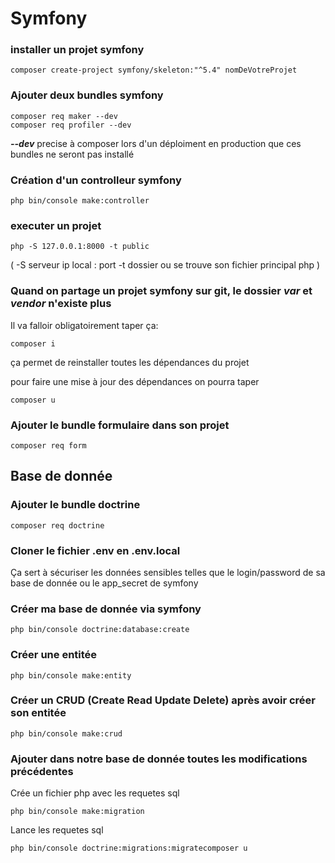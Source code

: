 # Symfony

### installer un projet symfony

    composer create-project symfony/skeleton:"^5.4" nomDeVotreProjet

### Ajouter deux bundles symfony

    composer req maker --dev
    composer req profiler --dev

***--dev*** precise à composer lors d'un déploiment en production que ces bundles ne seront pas installé

### Création d'un controlleur symfony

    php bin/console make:controller

### executer un projet

    php -S 127.0.0.1:8000 -t public

(
-S serveur ip local
: port -t dossier ou se trouve son fichier principal php
)

### Quand on partage un projet symfony sur git, le dossier ***var*** et ***vendor*** n'existe plus

Il va falloir obligatoirement taper ça:

    composer i

ça permet de reinstaller toutes les dépendances du projet

pour faire une mise à jour des dépendances on pourra taper

    composer u 

### Ajouter le bundle formulaire dans son projet

    composer req form 

## Base de donnée

### Ajouter le bundle doctrine

    composer req doctrine

### Cloner le fichier .env en .env.local

Ça sert à sécuriser les données sensibles telles que le login/password de sa base de donnée ou le app_secret de symfony

### Créer ma base de donnée via symfony

    php bin/console doctrine:database:create

### Créer une entitée

    php bin/console make:entity

### Créer un CRUD (Create Read Update Delete) après avoir créer son entitée

    php bin/console make:crud	

### Ajouter dans notre base de donnée toutes les modifications précédentes

Crée un fichier php avec les requetes sql

    php bin/console make:migration

Lance les requetes sql

    php bin/console doctrine:migrations:migratecomposer u